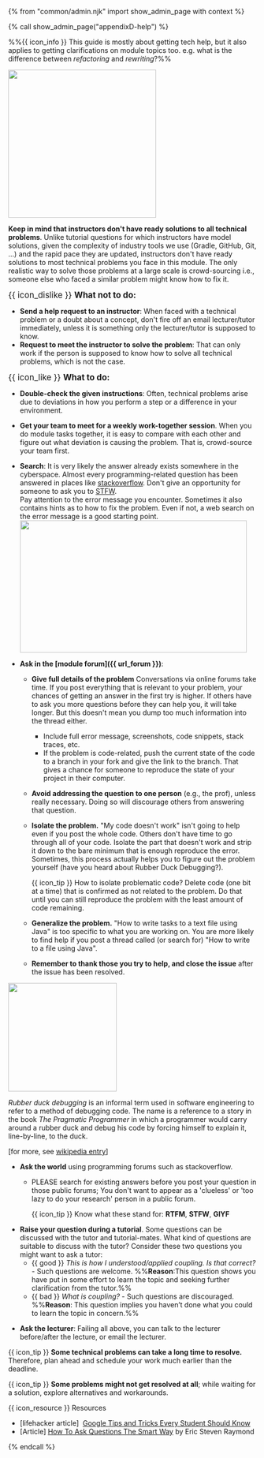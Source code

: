{% from "common/admin.njk" import show_admin_page with context %}

{% call show_admin_page("appendixD-help") %}
<div id="main">

%%{{ icon_info }} This guide is mostly about getting tech help, but it also applies to getting clarifications on module topics too. e.g. what is the difference between _refactoring_ and _rewriting_?%%

<span class="float-right">

<img src="{{baseUrl}}/admin/images/the good reasons to get home early.png" width="300"/><br>
</span>

**Keep in mind that instructors don't have ready solutions to all technical problems**. Unlike tutorial questions for which instructors have model solutions, given the complexity of industry tools we use (Gradle, GitHub, Git, ...) and the rapid pace they are updated, instructors don't have ready solutions to most technical problems you face in this module. The only realistic way to solve those problems at a large scale is crowd-sourcing i.e., someone else who faced a similar problem might know how to fix it.


<span class="text-danger"><big>{{ icon_dislike }} **What not to do:**</big></span> 

* <span class="text-danger">**Send a help request to an instructor**:</span> When faced with a technical problem or a doubt about a concept, don't fire off an email lecturer/tutor immediately, unless it is something only the lecturer/tutor is supposed to know.<br>
* <span class="text-danger">**Request to meet the instructor to solve the problem**:</span> That can only work if the person is supposed to know how to solve all technical problems, which is not the case.

<span class="text-success"><big>{{ icon_like }} **What to do:**</big></span>

* **Double-check the given instructions**: Often, technical problems arise due to deviations in how you perform a step or a difference in your environment.<br>

* **Get your team to meet for a weekly work-together session**. When you do module tasks together, it is easy to compare with each other and figure out what deviation is causing the problem. That is, crowd-source your team first.

* **Search**: It is very likely the answer already exists somewhere in the cyberspace. Almost every programming-related question has been answered in places like [stackoverflow](http://stackoverflow.com/). Don't give an opportunity for someone to ask you to [STFW](http://www.jibble.org/stfw/).  
  Pay attention to the error message you encounter. Sometimes it also contains hints as to how to fix the problem. Even if not, a web search on the error message is a good starting point.    
  <img src="{{baseUrl}}/admin/images/how to google it.png" width="460" height="268"/>

* **Ask in the [module forum]({{ url_forum }})**: 
  * **Give full details of the problem** Conversations via online forums take time. If you post everything that is relevant to your problem, your chances of getting an answer in the first try is higher. If others have to ask you more questions before they can help you, it will take longer. But this doesn't mean you dump too much information into the thread either.
    * Include full error message, screenshots, code snippets, stack traces, etc.<br>
    * If the problem is code-related, push the current state of the code to a branch in your fork and give the link to the branch. That gives a chance for someone to reproduce the state of your project in their computer.
  * **Avoid addressing the question to one person** (e.g., the prof), unless really necessary. Doing so will discourage others from answering that question.
  * **Isolate the problem.** "My code doesn't work" isn't going to help even if you post the whole code. Others don't have time to go through all of your code. Isolate the part that doesn't work and strip it down to the bare minimum that is enough reproduce the error. Sometimes, this process actually helps you to figure out the problem yourself (have you heard about <trigger trigger="click" for="modal:appendixHelp-rubberDuckDebugging">Rubber Duck Debugging</trigger>?).
    
    <box>
    
    {{ icon_tip }} How to isolate problematic code? Delete code (one bit at a time) that is confirmed as not related to the problem. Do that until you can still reproduce the problem with the least amount of code remaining.
    </box>

  * **Generalize the problem.** "How to write tasks to a text file using Java" is too specific to what you are working on. You are more likely to find help if you post a thread called (or search for) "How to write to a file using Java".
  * **Remember to thank those you try to help, and close the issue** after the issue has been resolved.

<modal large header="Rubber Duck Debugging" id="modal:appendixHelp-rubberDuckDebugging">

<img src="{{baseUrl}}/admin/images/Rubber_duck_assisting_with_debugging.jpg" width="220"/><br/>

_Rubber duck debugging_ is an informal term used in software engineering to refer to a method of debugging code. The name is a reference to a story in the book _The Pragmatic Programmer_ in which a programmer would carry around a rubber duck and debug his code by forcing himself to explain it, line-by-line, to the duck.

[for more, see [wikipedia entry](https://en.wikipedia.org/wiki/Rubber_duck_debugging)]  
</modal>


* **Ask the world** using programming forums such as stackoverflow.   
  * PLEASE search for existing answers before you post your question in those public forums; You don't want to appear as a 'clueless' or 'too lazy to do your research' person in a public forum.
    
    <box>
    
    {{ icon_tip }} Know what these stand for: **RTFM**, **STFW**, **GIYF**
    
    </box>
    
<span id="questions-for-tutros">

* **Raise your question during a tutorial**. Some questions can be discussed with the tutor and tutorial-mates.
  What kind of questions are suitable to discuss with the tutor? Consider these two questions you might want to ask a tutor:
  * {{ good }} *This is how I understood/applied coupling. Is that correct?* - Such questions are welcome. %%**Reason**:This question shows you have put in some effort to learn the topic and seeking further clarification from the tutor.%%
  * {{ bad }} *What is coupling?* - Such questions are discouraged. %%**Reason**: This question implies you haven’t done what you could to learn the topic in concern.%%
  
</span>

* **Ask the lecturer**: Failing all above, you can talk to the lecturer before/after the lecture, or email the lecturer.

<box type="warning">

{{ icon_tip }} **Some technical problems can take a long time to resolve.** Therefore, plan ahead and schedule your work much earlier than the deadline.

{{ icon_tip }} **Some problems might not get resolved at all**; while waiting for a solution, explore alternatives and workarounds.
</box>

<box>

{{ icon_resource }} Resources

* [lifehacker article]  [Google Tips and Tricks Every Student Should Know](http://lifehacker.com/google-tips-and-tricks-every-student-should-know-1508121671)
* [Article] [How To Ask Questions The Smart Way](http://catb.org/esr/faqs/smart-questions.html) by Eric Steven Raymond
</box>

</div>

{% endcall %}

